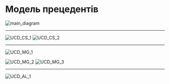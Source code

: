 # Модель прецедентів


![main_diagram](http://www.plantuml.com/plantuml/proxy?cache=no&src=https://raw.githubusercontent.com/l0releei/obd_project/master/src/uml/use_case/main_diagram.uml)

<hr>
  
![UCD_CS_1](http://www.plantuml.com/plantuml/proxy?cache=no&src=https://raw.githubusercontent.com/l0releei/obd_project/master/src/uml/use_case/UCD_CS_1.uml)
![UCD_CS_2](http://www.plantuml.com/plantuml/proxy?cache=no&src=https://raw.githubusercontent.com/l0releei/obd_project/master/src/uml/use_case/UCD_CS_2.uml)
<hr>

![UCD_MG_1](http://www.plantuml.com/plantuml/proxy?cache=no&src=https://raw.githubusercontent.com/l0releei/obd_project/master/src/uml/use_case/UCD_MG_1.uml)

![UCD_MG_2](http://www.plantuml.com/plantuml/proxy?cache=no&src=https://raw.githubusercontent.com/l0releei/obd_project/master/src/uml/use_case/UCD_MG_2.uml)
![UCD_MG_3](http://www.plantuml.com/plantuml/proxy?cache=no&src=https://raw.githubusercontent.com/l0releei/obd_project/master/src/uml/use_case/UCD_MG_3.uml)


<hr>

![UCD_AL_1](http://www.plantuml.com/plantuml/proxy?cache=no&src=https://raw.githubusercontent.com/l0releei/obd_project/master/src/uml/use_case/UCD_AL_1.uml)

